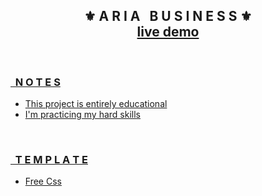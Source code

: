 <div align="center">
    <h2>⚜️ A R I A &nbsp; B U S I N E S S ⚜️<br><a href="https://erickks.github.io/aria-business/">live demo</></h2>
</div>

<br>

### &nbsp; N O T E S
- This project is entirely educational
- I'm practicing my hard skills

<br>

### &nbsp; T E M P L A T E

- [Free Css](https://www.free-css.com/free-css-templates/page259/aria)
